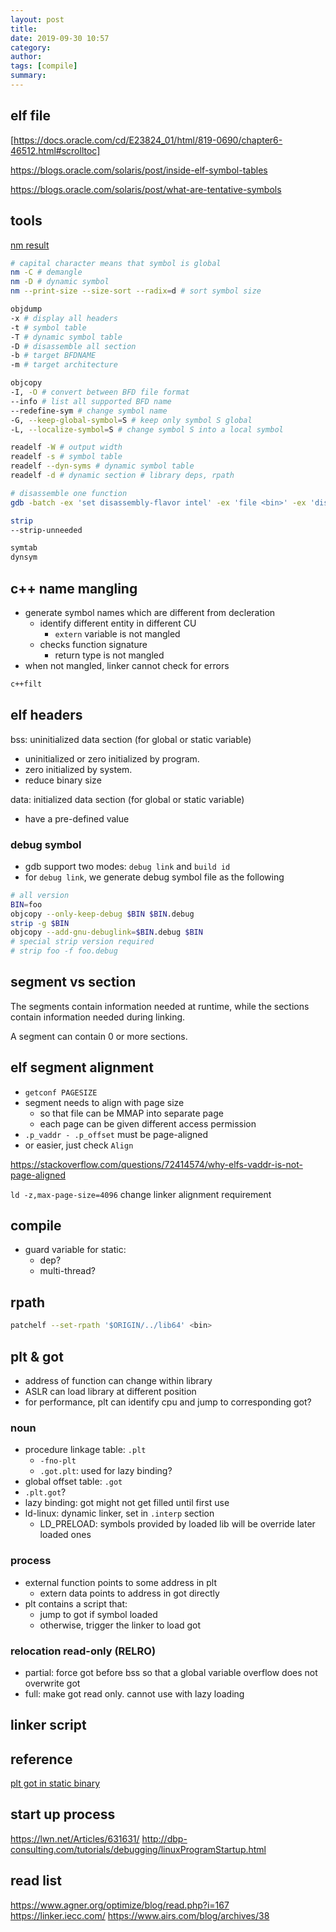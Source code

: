 ```yaml
---
layout: post
title:
date: 2019-09-30 10:57
category:
author:
tags: [compile]
summary:
---
```


## elf file

[https://docs.oracle.com/cd/E23824_01/html/819-0690/chapter6-46512.html#scrolltoc]

https://blogs.oracle.com/solaris/post/inside-elf-symbol-tables

https://blogs.oracle.com/solaris/post/what-are-tentative-symbols

## tools

[nm result](https://sourceware.org/binutils/docs/binutils/nm.html)

```bash
# capital character means that symbol is global
nm -C # demangle
nm -D # dynamic symbol
nm --print-size --size-sort --radix=d # sort symbol size
```

```bash
objdump
-x # display all headers
-t # symbol table
-T # dynamic symbol table
-D # disassemble all section
-b # target BFDNAME
-m # target architecture
```

```bash
objcopy
-I, -O # convert between BFD file format
--info # list all supported BFD name
--redefine-sym # change symbol name
-G, --keep-global-symbol=S # keep only symbol S global
-L, --localize-symbol=S # change symbol S into a local symbol
```

```bash
readelf -W # output width
readelf -s # symbol table
readelf --dyn-syms # dynamic symbol table
readelf -d # dynamic section # library deps, rpath
```

```bash
# disassemble one function
gdb -batch -ex 'set disassembly-flavor intel' -ex 'file <bin>' -ex 'disassemble <func>'
```

```bash
strip
--strip-unneeded

symtab
dynsym
```

## c++ name mangling

- generate symbol names which are different from decleration
  - identify different entity in different CU
    - `extern` variable is not mangled
  - checks function signature
    - return type is not mangled
- when not mangled, linker cannot check for errors

```bash
c++filt
```

## elf headers

bss: uninitialized data section (for global or static variable)

- uninitialized or zero initialized by program.
- zero initialized by system.
- reduce binary size

data: initialized data section (for global or static variable)

- have a pre-defined value

### debug symbol

- gdb support two modes: `debug link` and `build id`
- for `debug link`, we generate debug symbol file as the following

```bash
# all version
BIN=foo
objcopy --only-keep-debug $BIN $BIN.debug
strip -g $BIN
objcopy --add-gnu-debuglink=$BIN.debug $BIN
# special strip version required
# strip foo -f foo.debug
```

## segment vs section

The segments contain information needed at runtime, while the sections contain information needed during linking.

A segment can contain 0 or more sections.

## elf segment alignment

- `getconf PAGESIZE`
- segment needs to align with page size
  - so that file can be MMAP into separate page
  - each page can be given different access permission
- `.p_vaddr - .p_offset` must be page-aligned
- or easier, just check `Align`

https://stackoverflow.com/questions/72414574/why-elfs-vaddr-is-not-page-aligned

`ld -z,max-page-size=4096` change linker alignment requirement

## compile

- guard variable for static:
  - dep?
  - multi-thread?

## rpath

```bash
patchelf --set-rpath '$ORIGIN/../lib64' <bin>
```

## plt & got

- address of function can change within library
- ASLR can load library at different position
- for performance, plt can identify cpu and jump to corresponding got?

### noun

- procedure linkage table: `.plt`
  - `-fno-plt`
  - `.got.plt`: used for lazy binding?
- global offset table: `.got`
- `.plt.got`?
- lazy binding: got might not get filled until first use
- ld-linux: dynamic linker, set in `.interp` section
  - LD_PRELOAD: symbols provided by loaded lib will be override later loaded ones

### process

- external function points to some address in plt
  - extern data points to address in got directly
- plt contains a script that:
  - jump to got if symbol loaded
  - otherwise, trigger the linker to load got

### relocation read-only (RELRO)

- partial: force got before bss so that a global variable overflow does not overwrite got
- full: make got read only. cannot use with lazy loading

## linker script

## reference

[plt got in static binary](https://reverseengineering.stackexchange.com/questions/2172/why-are-got-and-plt-still-present-in-linux-static-stripped-binaries)

## start up process

https://lwn.net/Articles/631631/
http://dbp-consulting.com/tutorials/debugging/linuxProgramStartup.html

## read list

https://www.agner.org/optimize/blog/read.php?i=167
https://linker.iecc.com/
https://www.airs.com/blog/archives/38

